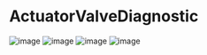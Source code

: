 # ActuatorValveDiagnostic
![image](https://github.com/user-attachments/assets/d4b5c6ba-7bb6-4121-862f-e39a963e67d9)
![image](https://github.com/user-attachments/assets/05750013-3930-4849-bec2-23218d7d60f1)
![image](https://github.com/user-attachments/assets/4ad15ad7-64e2-4ca5-8dd2-434ac535c46a)
![image](https://github.com/user-attachments/assets/76d795c1-683d-40ae-9ce8-bc7f0a91ffef)
